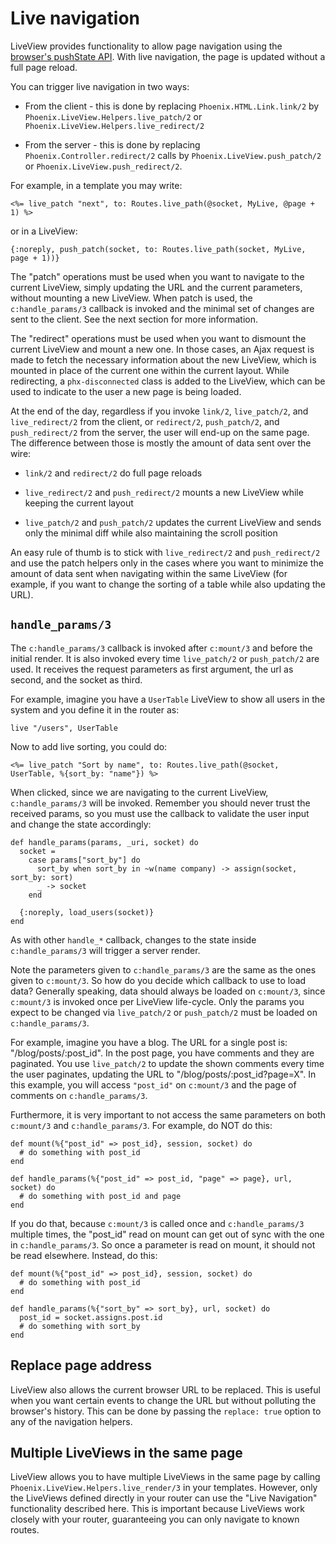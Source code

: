 # Live navigation

LiveView provides functionality to allow page navigation using the
[browser's pushState API](https://developer.mozilla.org/en-US/docs/Web/API/History_API).
With live navigation, the page is updated without a full page reload.

You can trigger live navigation in two ways:

  * From the client - this is done by replacing `Phoenix.HTML.Link.link/2`
    by `Phoenix.LiveView.Helpers.live_patch/2` or
    `Phoenix.LiveView.Helpers.live_redirect/2`

  * From the server - this is done by replacing `Phoenix.Controller.redirect/2` calls
    by `Phoenix.LiveView.push_patch/2` or `Phoenix.LiveView.push_redirect/2`.

For example, in a template you may write:

    <%= live_patch "next", to: Routes.live_path(@socket, MyLive, @page + 1) %>

or in a LiveView:

    {:noreply, push_patch(socket, to: Routes.live_path(socket, MyLive, page + 1))}

The "patch" operations must be used when you want to navigate to the
current LiveView, simply updating the URL and the current parameters,
without mounting a new LiveView. When patch is used, the `c:handle_params/3`
callback is invoked and the minimal set of changes are sent to the client.
See the next section for more information.

The "redirect" operations must be used when you want to dismount the
current LiveView and mount a new one. In those cases, an Ajax request
is made to fetch the necessary information about the new LiveView,
which is mounted in place of the current one within the current layout.
While redirecting, a `phx-disconnected` class is added to the LiveView,
which can be used to indicate to the user a new page is being loaded.

At the end of the day, regardless if you invoke `link/2`, `live_patch/2`,
and `live_redirect/2` from the client, or `redirect/2`, `push_patch/2`,
and `push_redirect/2` from the server, the user will end-up on the same
page. The difference between those is mostly the amount of data sent over
the wire:

  * `link/2` and `redirect/2` do full page reloads

  * `live_redirect/2` and `push_redirect/2` mounts a new LiveView while
    keeping the current layout

  * `live_patch/2` and `push_patch/2` updates the current LiveView and
    sends only the minimal diff while also maintaining the scroll position

An easy rule of thumb is to stick with `live_redirect/2` and `push_redirect/2`
and use the patch helpers only in the cases where you want to minimize the
amount of data sent when navigating within the same LiveView (for example,
if you want to change the sorting of a table while also updating the URL).

## `handle_params/3`

The `c:handle_params/3` callback is invoked after `c:mount/3` and before
the initial render. It is also invoked every time `live_patch/2` or
`push_patch/2` are used. It receives the request parameters as first
argument, the url as second, and the socket as third.

For example, imagine you have a `UserTable` LiveView to show all users in
the system and you define it in the router as:

    live "/users", UserTable

Now to add live sorting, you could do:

    <%= live_patch "Sort by name", to: Routes.live_path(@socket, UserTable, %{sort_by: "name"}) %>

When clicked, since we are navigating to the current LiveView, `c:handle_params/3`
will be invoked. Remember you should never trust the received params, so you must
use the callback to validate the user input and change the state accordingly:

    def handle_params(params, _uri, socket) do
      socket =
        case params["sort_by"] do
          sort_by when sort_by in ~w(name company) -> assign(socket, sort_by: sort)
          _ -> socket
        end

      {:noreply, load_users(socket)}
    end

As with other `handle_*` callback, changes to the state inside `c:handle_params/3`
will trigger a server render.

Note the parameters given to `c:handle_params/3` are the same as the ones given
to `c:mount/3`. So how do you decide which callback to use to load data?
Generally speaking, data should always be loaded on `c:mount/3`, since `c:mount/3`
is invoked once per LiveView life-cycle. Only the params you expect to be changed
via `live_patch/2` or `push_patch/2` must be loaded on `c:handle_params/3`.

For example, imagine you have a blog. The URL for a single post is:
"/blog/posts/:post_id". In the post page, you have comments and they are paginated.
You use `live_patch/2` to update the shown comments every time the user paginates,
updating the URL to "/blog/posts/:post_id?page=X". In this example, you will access
`"post_id"` on `c:mount/3` and the page of comments on `c:handle_params/3`.

Furthermore, it is very important to not access the same parameters on both
`c:mount/3` and `c:handle_params/3`. For example, do NOT do this:

    def mount(%{"post_id" => post_id}, session, socket) do
      # do something with post_id
    end

    def handle_params(%{"post_id" => post_id, "page" => page}, url, socket) do
      # do something with post_id and page
    end

If you do that, because `c:mount/3` is called once and `c:handle_params/3` multiple
times, the "post_id" read on mount can get out of sync with the one in `c:handle_params/3`.
So once a parameter is read on mount, it should not be read elsewhere. Instead, do this:

    def mount(%{"post_id" => post_id}, session, socket) do
      # do something with post_id
    end

    def handle_params(%{"sort_by" => sort_by}, url, socket) do
      post_id = socket.assigns.post.id
      # do something with sort_by
    end

## Replace page address

LiveView also allows the current browser URL to be replaced. This is useful when you
want certain events to change the URL but without polluting the browser's history.
This can be done by passing the `replace: true` option to any of the navigation helpers.

## Multiple LiveViews in the same page

LiveView allows you to have multiple LiveViews in the same page by calling
`Phoenix.LiveView.Helpers.live_render/3` in your templates. However, only
the LiveViews defined directly in your router can use the "Live Navigation"
functionality described here. This is important because LiveViews work
closely with your router, guaranteeing you can only navigate to known
routes.
